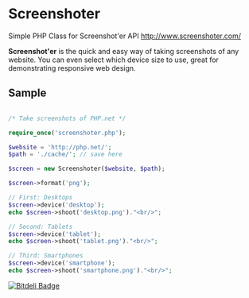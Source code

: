 Screenshoter
============

Simple PHP Class for Screenshot'er API http://www.screenshoter.com/

**Screenshot'er** is the quick and easy way of taking screenshots of any website. You can even select which device size to use, great for demonstrating responsive web design. 

Sample
------

```php

/* Take screenshots of PHP.net */

require_once('screenshoter.php');

$website = 'http://php.net/';
$path = './cache/'; // save here

$screen = new Screenshoter($website, $path);

$screen->format('png');

// First: Desktops
$screen->device('desktop');
echo $screen->shoot('desktop.png')."<br/>";

// Second: Tablets
$screen->device('tablet');
echo $screen->shoot('tablet.png')."<br/>";

// Third: Smartphones
$screen->device('smartphone');
echo $screen->shoot('smartphone.png')."<br/>";
```


[![Bitdeli Badge](https://d2weczhvl823v0.cloudfront.net/evandro92/screenshoter/trend.png)](https://bitdeli.com/free "Bitdeli Badge")

